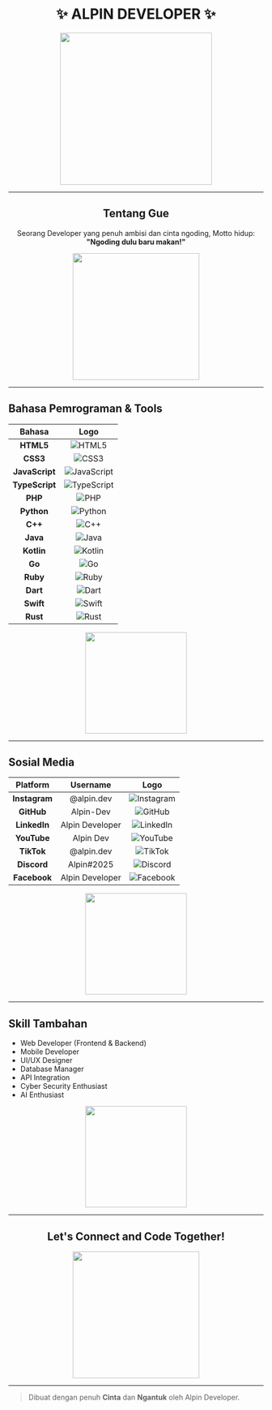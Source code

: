 <h1 align="center">✨ ALPIN DEVELOPER ✨</h1>

<p align="center">
  <img src="https://media.giphy.com/media/3o7aD2saalBwwftBIY/giphy.gif" width="300"/>
</p>

---

<h2 align="center">Tentang Gue</h2>

<p align="center">
  Seorang Developer yang penuh ambisi dan cinta ngoding,  
  Motto hidup: <strong>"Ngoding dulu baru makan!"</strong>
</p>

<p align="center">
  <img src="https://media.giphy.com/media/26ufnwz3wDUli7GU0/giphy.gif" width="250"/>
</p>

---

## Bahasa Pemrograman & Tools

| Bahasa | Logo |
|:------:|:----:|
| **HTML5** | ![HTML5](https://img.icons8.com/color/48/html-5--v1.png) |
| **CSS3** | ![CSS3](https://img.icons8.com/color/48/css3.png) |
| **JavaScript** | ![JavaScript](https://img.icons8.com/color/48/javascript--v1.png) |
| **TypeScript** | ![TypeScript](https://img.icons8.com/color/48/typescript.png) |
| **PHP** | ![PHP](https://img.icons8.com/color/48/php.png) |
| **Python** | ![Python](https://img.icons8.com/color/48/python.png) |
| **C++** | ![C++](https://img.icons8.com/color/48/c-plus-plus-logo.png) |
| **Java** | ![Java](https://img.icons8.com/color/48/java-coffee-cup-logo.png) |
| **Kotlin** | ![Kotlin](https://img.icons8.com/color/48/kotlin.png) |
| **Go** | ![Go](https://img.icons8.com/color/48/golang.png) |
| **Ruby** | ![Ruby](https://img.icons8.com/color/48/ruby-programming-language.png) |
| **Dart** | ![Dart](https://img.icons8.com/color/48/dart.png) |
| **Swift** | ![Swift](https://img.icons8.com/color/48/swift.png) |
| **Rust** | ![Rust](https://img.icons8.com/color/48/rust-programming-language.png) |

<p align="center">
  <img src="https://media.giphy.com/media/ICOgUNjpvO0PC/giphy.gif" width="200"/>
</p>

---

## Sosial Media

| Platform | Username | Logo |
|:--------:|:--------:|:----:|
| **Instagram** | @alpin.dev | ![Instagram](https://img.icons8.com/color/48/instagram-new--v1.png) |
| **GitHub** | Alpin-Dev | ![GitHub](https://img.icons8.com/ios-glyphs/48/github.png) |
| **LinkedIn** | Alpin Developer | ![LinkedIn](https://img.icons8.com/color/48/linkedin.png) |
| **YouTube** | Alpin Dev | ![YouTube](https://img.icons8.com/color/48/youtube-play.png) |
| **TikTok** | @alpin.dev | ![TikTok](https://img.icons8.com/color/48/tiktok--v1.png) |
| **Discord** | Alpin#2025 | ![Discord](https://img.icons8.com/color/48/discord--v1.png) |
| **Facebook** | Alpin Developer | ![Facebook](https://img.icons8.com/color/48/facebook-new.png) |

<p align="center">
  <img src="https://media.giphy.com/media/X8aDrMa9lW8s0/giphy.gif" width="200"/>
</p>

---

## Skill Tambahan

- Web Developer (Frontend & Backend)
- Mobile Developer
- UI/UX Designer
- Database Manager
- API Integration
- Cyber Security Enthusiast
- AI Enthusiast

<p align="center">
  <img src="https://media.giphy.com/media/13FrpeVH09Zrb2/giphy.gif" width="200"/>
</p>

---

<h2 align="center">Let's Connect and Code Together!</h2>

<p align="center">
  <img src="https://media.giphy.com/media/26xBwdIuRJiAIqHwA/giphy.gif" width="250"/>
</p>

---

> Dibuat dengan penuh <strong>Cinta</strong> dan <strong>Ngantuk</strong> oleh Alpin Developer.

